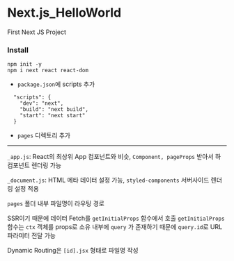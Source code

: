 # Next.js_HelloWorld

First Next JS Project

### Install

```
npm init -y
npm i next react react-dom
```

- `package.json`에 scripts 추가

```
  "scripts": {
    "dev": "next",
    "build": "next build",
    "start": "next start"
  }
```

- `pages` 디렉토리 추가

---

`_app.js`: React의 최상위 App 컴포넌트와 비슷, `Component, pageProps` 받아서 하 컴포넌트 렌더링 가능

`_document.js`: HTML 메타 데이터 설정 가능, `styled-components` 서버사이드 렌더링 설정 적용


`pages` 폴더 내부 파일명이 라우팅 경로

SSR이기 때문에 데이터 Fetch를 `getInitialProps` 함수에서 호출
`getInitialProps` 함수는 `ctx` 객체를 props로 소유
내부에 `query` 가 존재하기 때문에 `query.id`로 URL 파라미터 전달 가능

Dynamic Routing은 `[id].jsx` 형태로 파일명 작성
